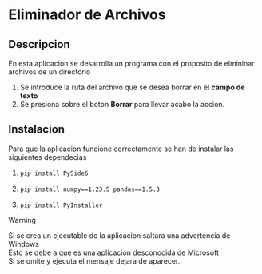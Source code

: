 # Eliminador de Archivos

## Descripcion
En esta aplicacion se desarrolla un programa con el proposito de elmininar archivos de un directorio  
1. Se introduce la ruta del archivo que se desea borrar en el **campo de texto**  
2. Se presiona sobre el boton **Borrar** para llevar acabo la accion.

## Instalacion

Para que la aplicacion funcione correctamente se han de instalar las siguientes dependecias
1. ```sh
   pip install PySide6
2. ````sh
   pip install numpy==1.23.5 pandas==1.5.3
3. ````sh
   pip install PyInstaller

>[!Warning]  
> Si se crea un ejecutable de la aplicacion saltara una advertencia de Windows  
> Esto se debe a que es una aplicacion desconocida de Microsoft  
> Si se omite y ejecuta el mensaje dejara de aparecer.